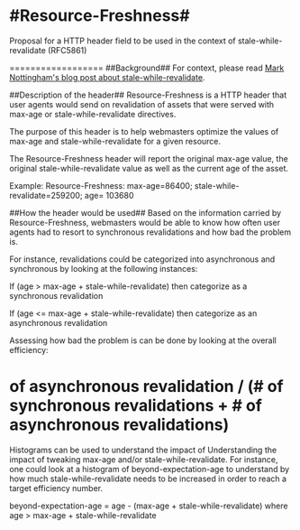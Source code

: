 #Resource-Freshness#
==================
Proposal for a HTTP header field to be used in the context of stale-while-revalidate (RFC5861)

==================
##Background##
For context, please read [Mark Nottingham's blog post about stale-while-revalidate](https://www.mnot.net/blog/2007/12/12/stale).

##Description of the header##
Resource-Freshness is a HTTP header that user agents would send on revalidation of assets that were served with max-age or
stale-while-revalidate directives.

The purpose of this header is to help webmasters optimize the values of max-age and stale-while-revalidate for a given
resource.

The Resource-Freshness header will report the original max-age value, the original stale-while-revalidate value as well
as the current age of the asset.

Example: 
   Resource-Freshness: max-age=86400; stale-while-revalidate=259200; age= 103680

##How the header would be used##
Based on the information carried by Resource-Freshness, webmasters would be able to know how often user agents had to resort to synchronous
revalidations and how bad the problem is. 

For instance, revalidations could be categorized into asynchronous and synchronous by looking at the following instances:

   If (age > max-age + stale-while-revalidate) then categorize as a synchronous revalidation

   If (age <= max-age + stale-while-revalidate) then categorize as an asynchronous revalidation   



Assessing how bad the problem is can be done by looking at the overall efficiency:

  # of asynchronous revalidation / (# of synchronous revalidations + # of asynchronous revalidations)


Histograms can be used to understand the impact of Understanding the impact of tweaking max-age and/or stale-while-revalidate.
For instance, one could look at a histogram of beyond-expectation-age to understand by how much stale-while-revalidate
needs to be increased in order to reach a target efficiency number. 
 
 beyond-expectation-age = age - (max-age + stale-while-revalidate)
   where age > max-age + stale-while-revalidate

